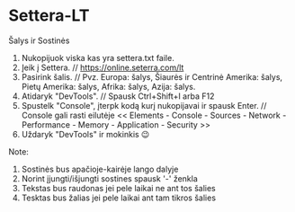 # Settera-LT
Šalys ir Sostinės

1. Nukopijuok viska kas yra settera.txt faile.
2. Įeik į Settera. // https://online.seterra.com/lt
3. Pasirink šalis. // Pvz. Europa: šalys, Šiaurės ir Centrinė Amerika: šalys, Pietų Amerika: šalys, Afrika: šalys, Azija: šalys.
4. Atidaryk "DevTools". // Spausk Ctrl+Shift+I arba F12
5. Spustelk "Console", įterpk kodą kurį nukopijavai ir spausk Enter. // Console gali rasti eilutėje << Elements - Console - Sources - Network - Performance - Memory - Application - Security >> 
6. Uždaryk "DevTools" ir mokinkis 😉

Note: 
1. Sostinės bus apačioje-kairėje lango dalyje
2. Norint įjungti/išjungti sostines spausk '-' ženkla
3. Tekstas bus raudonas jei pele laikai ne ant tos šalies
4. Tesktas bus žalias jei pele laikai ant tam tikros šalies
